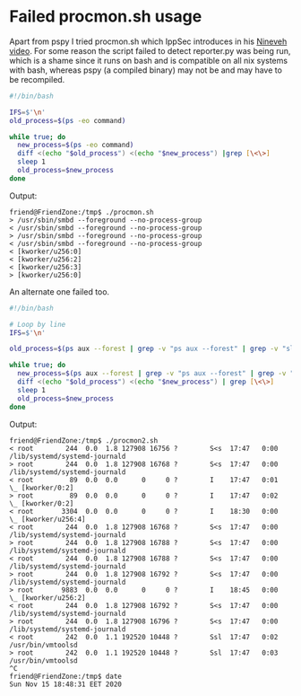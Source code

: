 # Failed procmon.sh usage

Apart from pspy I tried procmon.sh which IppSec introduces in his [Nineveh video](https://www.youtube.com/watch?v=K9DKULxSBK4). For some reason the script failed to detect reporter.py was being run, which is a shame since it runs on bash and is compatible on all nix systems with bash, whereas pspy (a compiled binary) may not be and may have to be recompiled.

```bash
#!/bin/bash

IFS=$'\n'
old_process=$(ps -eo command)

while true; do
  new_process=$(ps -eo command)
  diff <(echo "$old_process") <(echo "$new_process") |grep [\<\>]
  sleep 1
  old_process=$new_process
done
```

Output:

```shell
friend@FriendZone:/tmp$ ./procmon.sh
> /usr/sbin/smbd --foreground --no-process-group
< /usr/sbin/smbd --foreground --no-process-group
> /usr/sbin/smbd --foreground --no-process-group
< /usr/sbin/smbd --foreground --no-process-group
< [kworker/u256:0]
< [kworker/u256:2]
< [kworker/u256:3]
> [kworker/u256:0]
```

An alternate one failed too.

```bash
#!/bin/bash

# Loop by line
IFS=$'\n'

old_process=$(ps aux --forest | grep -v "ps aux --forest" | grep -v "sleep 1" | grep -v $0)

while true; do
  new_process=$(ps aux --forest | grep -v "ps aux --forest" | grep -v "sleep 1" | grep -v $0)
  diff <(echo "$old_process") <(echo "$new_process") | grep [\<\>]
  sleep 1
  old_process=$new_process
done
```

Output:

```shell
friend@FriendZone:/tmp$ ./procmon2.sh
< root        244  0.0  1.8 127908 16756 ?        S<s  17:47   0:00 /lib/systemd/systemd-journald
> root        244  0.0  1.8 127908 16768 ?        S<s  17:47   0:00 /lib/systemd/systemd-journald
< root         89  0.0  0.0      0     0 ?        I    17:47   0:01  \_ [kworker/0:2]
> root         89  0.0  0.0      0     0 ?        I    17:47   0:02  \_ [kworker/0:2]
< root       3304  0.0  0.0      0     0 ?        I    18:30   0:00  \_ [kworker/u256:4]
< root        244  0.0  1.8 127908 16768 ?        S<s  17:47   0:00 /lib/systemd/systemd-journald
> root        244  0.0  1.8 127908 16788 ?        S<s  17:47   0:00 /lib/systemd/systemd-journald
< root        244  0.0  1.8 127908 16788 ?        S<s  17:47   0:00 /lib/systemd/systemd-journald
> root        244  0.0  1.8 127908 16792 ?        S<s  17:47   0:00 /lib/systemd/systemd-journald
> root       9883  0.0  0.0      0     0 ?        I    18:45   0:00  \_ [kworker/u256:2]
< root        244  0.0  1.8 127908 16792 ?        S<s  17:47   0:00 /lib/systemd/systemd-journald
> root        244  0.0  1.8 127908 16796 ?        S<s  17:47   0:00 /lib/systemd/systemd-journald
< root        242  0.0  1.1 192520 10448 ?        Ssl  17:47   0:02 /usr/bin/vmtoolsd
> root        242  0.0  1.1 192520 10448 ?        Ssl  17:47   0:03 /usr/bin/vmtoolsd
^C
friend@FriendZone:/tmp$ date
Sun Nov 15 18:48:31 EET 2020
```

